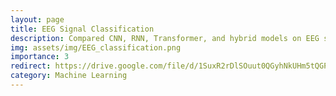 ```yaml
---
layout: page
title: EEG Signal Classification
description: Compared CNN, RNN, Transformer, and hybrid models on EEG signal analysis while sweeping hyper-parameters, time-bin resolutions, and augmentation.
img: assets/img/EEG_classification.png
importance: 3
redirect: https://drive.google.com/file/d/1SuxR2rDlSOuut0QGyhNkUHm5tQGPUIAk/view?usp=sharing
category: Machine Learning
---
```

